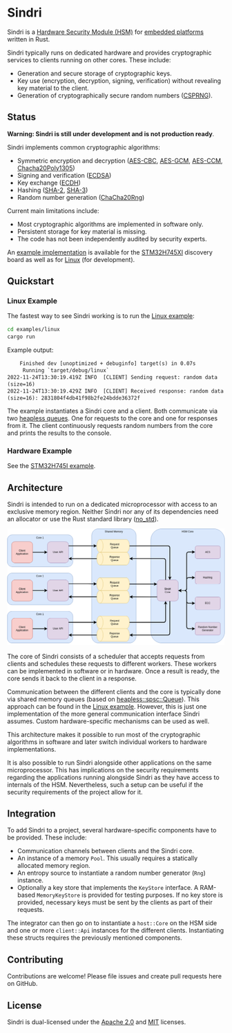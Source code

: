 # Sindri

Sindri is a
[Hardware Security Module (HSM)](https://en.wikipedia.org/wiki/Hardware_security_module)
for
[embedded platforms](https://docs.rust-embedded.org/book/intro/no-std.html)
written in Rust.

Sindri typically runs on dedicated hardware and provides cryptographic services to clients running
on other cores.
These include:

- Generation and secure storage of cryptographic keys.
- Key use (encryption, decryption, signing, verification) without revealing key material to the
client.
- Generation of cryptographically secure random numbers
  ([CSPRNG](https://en.wikipedia.org/wiki/Cryptographically_secure_pseudorandom_number_generator)).

## Status

__Warning: Sindri is still under development and is not production ready__.

Sindri implements common cryptographic algorithms:

- Symmetric encryption and decryption
  ([AES-CBC](https://en.wikipedia.org/wiki/Block_cipher_mode_of_operation#Cipher_block_chaining_(CBC)),
   [AES-GCM](https://en.wikipedia.org/wiki/Block_cipher_mode_of_operation#Galois/counter_(GCM)),
   [AES-CCM](https://en.wikipedia.org/wiki/Block_cipher_mode_of_operation#Counter_with_cipher_block_chaining_message_authentication_code_(CCM)),
   [Chacha20Poly1305](https://en.wikipedia.org/wiki/ChaCha20-Poly1305))
- Signing and verification
  ([ECDSA](https://en.wikipedia.org/wiki/Elliptic_Curve_Digital_Signature_Algorithm))
- Key exchange
  ([ECDH](https://en.wikipedia.org/wiki/Elliptic-curve_Diffie%E2%80%93Hellman))
- Hashing
  ([SHA-2](https://en.wikipedia.org/wiki/SHA-2),
   [SHA-3](https://en.wikipedia.org/wiki/SHA-3))
- Random number generation
  ([ChaCha20Rng](https://docs.rs/rand_chacha/latest/rand_chacha/struct.ChaCha20Rng.html))

Current main limitations include:

- Most cryptographic algorithms are implemented in software only.
- Persistent storage for key material is missing.
- The code has not been independently audited by security experts.

An
[example implementation](examples/stm32h745i/README.md)
is available for the
[STM32H745XI](https://www.st.com/en/evaluation-tools/stm32h745i-disco.html)
discovery board as well as for
[Linux](examples/linux/README.md)
(for development).

## Quickstart

### Linux Example

The fastest way to see Sindri working is to run the
[Linux example](examples/linux/README.md):

```bash
cd examples/linux
cargo run
```

Example output:

```output
    Finished dev [unoptimized + debuginfo] target(s) in 0.07s
     Running `target/debug/linux`
2022-11-24T13:30:19.419Z INFO  [CLIENT] Sending request: random data (size=16)
2022-11-24T13:30:19.429Z INFO  [CLIENT] Received response: random data (size=16): 2831804f4db41f98b2fe24bdde36372f
```

The example instantiates a Sindri core and a client.
Both communicate via two
[heapless queues](https://docs.rs/heapless/latest/heapless/spsc/struct.Queue.html).
One for requests to the core and one for responses from it.
The client continuously requests random numbers from the core and prints the results to the console.

### Hardware Example

See the
[STM32H745I example](examples/stm32h745i/README.md).

## Architecture

Sindri is intended to run on a dedicated microprocessor with access to an exclusive memory region.
Neither Sindri nor any of its dependencies need an allocator or use the Rust standard library
([no_std](https://docs.rust-embedded.org/book/intro/no-std.html)).

![Architecture](doc/img/architecture.png)

The core of Sindri consists of a scheduler that accepts requests from clients and schedules these
requests to different workers.
These workers can be implemented in software or in hardware.
Once a result is ready, the core sends it back to the client in a response.

Communication between the different clients and the core is typically done via shared memory queues
(based on
[heapless::spsc::Queue](https://docs.rs/heapless/latest/heapless/spsc/struct.Queue.html)).
This approach can be found in the [Linux example](examples/linux/README.md).
However, this is just one implementation of the more general communication interface Sindri assumes.
Custom hardware-specific mechanisms can be used as well.

This architecture makes it possible to run most of the cryptographic algorithms in software and
later switch individual workers to hardware implementations.

It is also possible to run Sindri alongside other applications on the same microprocessor.
This has implications on the security requirements regarding the applications running alongside
Sindri as they have access to internals of the HSM.
Nevertheless, such a setup can be useful if the security requirements of the project allow for it.

## Integration

To add Sindri to a project, several hardware-specific components have to be provided.
These include:

- Communication channels between clients and the Sindri core.
- An instance of a memory `Pool`.
This usually requires a statically allocated memory region.
- An entropy source to instantiate a random number generator (`Rng`) instance.
- Optionally a key store that implements the `KeyStore` interface.
A RAM-based `MemoryKeyStore` is provided for testing purposes.
If no key store is provided, necessary keys must be sent by the clients as part of their requests.

The integrator can then go on to instantiate a `host::Core` on the HSM side
and one or more `client::Api` instances for the different clients.
Instantiating these structs requires the previously mentioned components.

## Contributing

Contributions are welcome!
Please file issues and create pull requests here on GitHub.

## License

Sindri is dual-licensed under the
[Apache 2.0](LICENSE-APACHE.txt)
and
[MIT](LICENSE-MIT.txt)
licenses.
